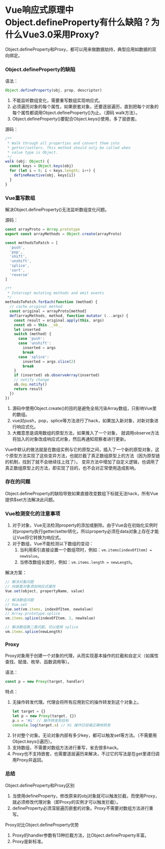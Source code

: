 # Vue响应式原理中Object.defineProperty有什么缺陷？为什么Vue3.0采用Proxy?

Object.defineProperty和Proxy，都可以用来做数据劫持，典型应用如数据的双向绑定。

### Object.defineProperty的缺陷

语法：
```javascript
Object.defineProperty(obj, prop, descriptor)
```

1. 不能监听数组变化，需要重写数组实现响应式。
2. 必须遍历对象的每个属性，如果嵌套对象，还要逐层遍历，直到把每个对象的每个属性都调用Object.defineProperty()为止。（源码 walk方法）。
3. Object.defineProperty()要配合Object.keys()使用，多了层嵌套。

源码：
```javascript
/**
 * Walk through all properties and convert them into
 * getter/setters. This method should only be called when
 * value type is Object.
 */
walk (obj: Object) {
  const keys = Object.keys(obj)
  for (let i = 0; i < keys.length; i++) {
    defineReactive(obj, keys[i])
  }
}
```

### Vue重写数组

解决Object.defineProperty()无法监听数组变化问题。

源码：
```javascript
const arrayProto = Array.prototype
export const arrayMethods = Object.create(arrayProto)

const methodsToPatch = [
  'push',
  'pop',
  'shift',
  'unshift',
  'splice',
  'sort',
  'reverse'
]

/**
 * Intercept mutating methods and emit events
 */
methodsToPatch.forEach(function (method) {
  // cache original method
  const original = arrayProto[method]
  def(arrayMethods, method, function mutator (...args) {
    const result = original.apply(this, args)
    const ob = this.__ob__
    let inserted
    switch (method) {
      case 'push':
      case 'unshift':
        inserted = args
        break
      case 'splice':
        inserted = args.slice(2)
        break
    }
    if (inserted) ob.observeArray(inserted)
    // notify change
    ob.dep.notify()
    return result
  })
})
```

1. 源码中使用Object.create()的目的是避免全局污染Array数组，只影响Vue里的数组。
2. vue对push，pop，splice等方法进行了hack，如果加入新对象，对新对象进行响应式化。
3. 大概意思是调用数组的原型方法，如果推入了一个对象， 就调用observe方法将加入的对象改成响应式对象，然后再通知观察者进行更新。

Vue中默认的做法就是在数组实例与它的原型之间，插入了一个新的原型对象，这个原型方法实现了这些变异方法，也就拦截了真正数组原型上的方法（因为原型链的机制，找到了就不会继续往上找了）。
变异方法中增加了自定义逻辑，也调用了真正数组原型上的方法，即实现了目的，也不会对正常使用造成影响。

### 存在的问题

Object.defineProperty的缺陷导致如果直接改变数组下标就无法hack，所有Vue提供$set方法解决此问题。

### Vue检测变化的注意事项

1. 对于对象，Vue无法检测property的添加或删除。由于Vue会在初始化实例时对property执行getter/setter转化，所以property必须在data对象上存在才能让Vue将它转换为响应式。
2. 对于数组，Vue不能检测以下数组的变动：
    1. 当利用索引直接设置一个数组项时，例如：`vm.items[indexOfItem] = newValue`。
    2. 当修改数组长度时，例如：`vm.items.length = newLength`。

解决方案：
```javascript
// 解决对象问题
// 向嵌套对象添加响应式属性
Vue.set(object, propertyName, value)

// 解决数组问题
// Vue.set
Vue.set(vm.items, indexOfItem, newValue)
// Array.prototype.splice
vm.items.splice(indexOfItem, 1, newValue)

// 解决数组第二类问题，可以使用 splice
vm.items.splice(newLength)
```

### Proxy

Proxy对象用于创建一个对象的代理，从而实现基本操作的拦截和自定义（如属性查找、赋值、枚举、函数调用等）。

语法：
```javascript
const p = new Proxy(target, handler)
```

特点：

1. 无操作转发代理。代理会将所有应用到它的操作转发到这个对象上。
    ```javascript
    let target = {}
    let p = new Proxy(target, {})
    p.a = 'Hi' // 操作转发到目标
    console.log(target.a) // Hi 操作已经被正确地转发
    ```
2. 针对整个对象。无论对象内部有多少key，都可以触发set等方法。（不需要用Object.keys()遍历）。
3. 支持数组，不需要对数组方法进行重写，省去很多hack。
4. Proxy也不支持嵌套，也需要逐层遍历来解决，不过它的写法是在get里递归调用Proxy并返回。

### 总结

Object.defineProperty和Proxy区别
1. 当使用defineProperty，修改原来的obj对象就可以触发拦截，而使用Proxy，就必须修改代理对象（即Proxy的实例才可以触发拦截）。
2. defineProperty必须深层遍历嵌套的对象。Proxy不需要对数组方法进行重写。

Proxy对比Object.defineProperty优势
1. Proxy的handler参数有13种拦截方法，比Object.defineProperty丰富。
2. Proxy是新标准。
